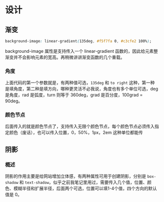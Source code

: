# 设计

## 渐变

```css
background-image: linear-gradient(135deg, #f5f7fa 0, #c3cfe2 100%);
```

background-image 属性是支持传入一个 linear-gradient 函数的，因此给元素整渐变并不会影响元素的宽高。再稍微讲讲渐变函数的几个重载。

### 角度

上面代码的第一个参数就是，有两种值可选，`135deg` 和 `to right` 这种，第一种是填角度，第二种是填方向，哪种更灵活不必我说，角度也有多个单位可选，deg 是角度，rad 是弧度，turn 则等于 360deg，grad 是百分度，100grad = 90deg。

### 颜色节点

后面传入的就是颜色节点了，支持传入无限个颜色节点，每个颜色节点必须传入指定颜色（废话），也可以传入位置，0，50%，1px，2em 这种单位都能传

## 阴影

### 概述

阴影的作用主要是给网站增加立体感，有两种属性可用于创建阴影，分别是 `box-shadow` 和 `text-shadow`，似乎之前我笔记里用过，需要传入几个值，位置、颜色、模糊半径和扩展半径，后面两个可选，位置可以填1-4个值，四个方向的默认值是 0。
